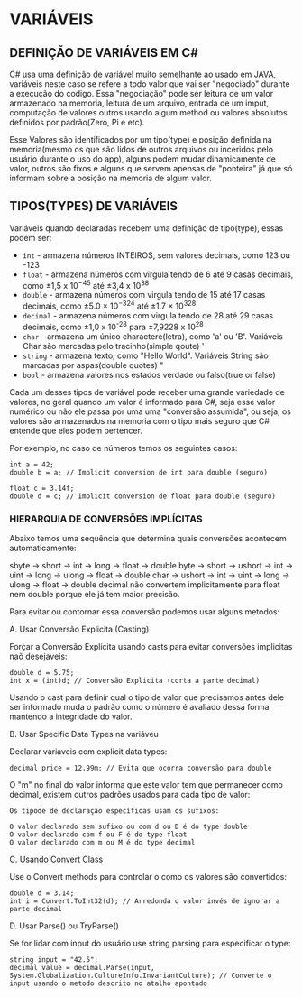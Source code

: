 # VARIÁVEIS

## DEFINIÇÃO DE VARIÁVEIS EM C#

C# usa uma definição de variável muito semelhante ao usado em JAVA, variáveis neste caso se refere a todo valor que vai ser "negociado" durante a execução do codigo.
Essa "negociação" pode ser leitura de um valor armazenado na memoria, leitura de um arquivo, entrada de um imput, computação de valores outros usando algum method ou valores absolutos definidos por padrão(Zero, Pi e etc).

Esse Valores são identificados por um tipo(type) e posição definida na memoria(mesmo os que são lidos de outros arquivos ou inceridos pelo usuário durante o uso do app), alguns podem mudar dinamicamente de valor, outros são fixos e alguns que servem apensas de "ponteira" já que só informam sobre a posição na memoria de algum valor.

## TIPOS(TYPES) DE VARIÁVEIS

Variáveis quando declaradas recebem uma definição de tipo(type), essas podem ser:

- `int` - armazena números INTEIROS, sem valores decimais, como 123 ou -123
- `float` - armazena números com virgula tendo de 6 até 9 casas decimais, como 	±1,5 x 10<sup>−45</sup> até ±3,4 x 10<sup>38</sup>
- `double` - armazena números com virgula tendo de 15 até 17 casas decimais, como ±5.0 × 10<sup>−324</sup> até ±1.7 × 10<sup>328</sup>
- `decimal` - armazena números com virgula tendo de 28 até 29 casas decimais, como ±1,0 x 10<sup>-28</sup> para ±7,9228 x 10<sup>28</sup>
- `char` - armazena um único charactere(letra), como 'a' ou 'B'. Variáveis Char são marcadas pelo tracinho(simple qoute) '
- `string` - armazena texto, como "Hello World". Variáveis String são marcadas por aspas(double quotes) " 
- `bool` - armazena valores nos estados verdade ou falso(true or false)

Cada um desses tipos de variável pode receber uma grande variedade de valores, no geral quando um valor é informado para C#, seja esse valor numérico ou não ele passa por uma uma "conversão assumida", ou seja, os valores são armazenados na memoria com o tipo mais seguro que C# entende que eles podem pertencer.

Por exemplo, no caso de números temos os seguintes casos:

```
int a = 42;
double b = a; // Implicit conversion de int para double (seguro)

float c = 3.14f;
double d = c; // Implicit conversion de float para double (seguro)

```
### HIERARQUIA DE CONVERSÕES IMPLÍCITAS

Abaixo temos uma sequência que determina quais conversões acontecem automaticamente:

sbyte → short → int → long → float → double
byte → short → ushort → int → uint → long → ulong → float → double
char → ushort → int → uint → long → ulong → float → double
decimal não convertem implicitamente para float nem double porque ele já tem maior precisão.

Para evitar ou contornar essa conversão podemos usar alguns metodos:

A. Usar Conversão Explicita (Casting)

Forçar a Conversão Explicita usando casts para evitar conversões implicitas naõ desejaveis:

```
double d = 5.75;
int x = (int)d; // Conversão Explicita (corta a parte decimal)
```

Usando o cast para definir qual o tipo de valor que precisamos antes dele ser informado muda o padrão como o número é avaliado dessa forma mantendo a integridade do valor.

B. Usar Specific Data Types na variáveu

Declarar variaveis com explicit data types:

```
decimal price = 12.99m; // Evita que ocorra conversão para double
```
O "m" no final do valor informa que este valor tem que permanecer como decimal, existem outros padrões usados para cada tipo de valor:

```
Os tipode de declaração específicas usam os sufixos:

O valor declarado sem sufixo ou com d ou D é do type double
O valor declarado com f ou F é do type float
O valor declarado com m ou M é do type decimal
```

C. Usando Convert Class

Use o Convert methods para controlar o como os valores são convertidos:

```
double d = 3.14;
int i = Convert.ToInt32(d); // Arredonda o valor invés de ignorar a parte decimal
```

D. Usar Parse() ou TryParse()

Se for lidar com input do usuário use string parsing para especificar o type:

```
string input = "42.5";
decimal value = decimal.Parse(input, System.Globalization.CultureInfo.InvariantCulture); // Converte o input usando o metodo descrito no atalho apontado
```
